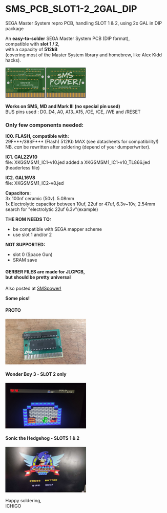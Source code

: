 # SMS_PCB_SLOT1-2_2GAL_DIP
SEGA Master System repro PCB, handling SLOT 1 &amp; 2, using 2x GAL in DIP package

An <strong>easy-to-solder</strong> SEGA Master System PCB (DIP format),<br>
compatible with <strong>slot 1 / 2</strong>,<br>
with a capacity of <strong>512kB</strong><br>
(covering most of the Master System library and homebrew, like Alex Kidd hacks).

<img src="https://github.com/ichigobankai/SMS_PCB_SLOT1-2_2GAL_DIP/blob/main/ichigo_sms2gal.jpg" width="50%" height="auto">

<strong>Works on SMS, MD and Mark III (no special pin used)</strong><br>
BUS pins used : D0..D4, A0, A13..A15, /OE, /CE, /WE and /RESET<br>

<h3>Only few components needed:</h3>

<strong>IC0. FLASH, compatible with:</strong><br>
29F***/39SF*** (Flash) 512Kb MAX (see datasheets for compatibility!)<br>
NB. *can* be rewritten after soldering (depend of your dumper/writer).

<strong>IC1. GAL22V10</strong><br>
file: XKGSMSM1_IC1-v10.jed
added a XKGSMSM1_IC1-v10_TL866.jed (headerless file)

<strong>IC2. GAL16V8</strong><br>
file: XKGSMSM1_IC2-v8.jed

<strong>Capacitors:</strong><br>
3x 100nf ceramic (50v). 5.08mm<br>
1x Electrolytic capacitor between 10uf, 22uf or 47uf, 6.3v~10v, 2.54mm<br>
search for "electrolytic 22uf 6.3v"(example)

<strong>THE ROM NEEDS TO:</strong><br>
* be compatible with SEGA mapper scheme<br>
* use slot 1 and/or 2

<strong>NOT SUPPORTED:</strong><br>
* slot 0 (Space Gun)<br>
* SRAM save

<h4>GERBER FILES are made for JLCPCB,<br>
but should be pretty universal</h4>

Also posted at <a href="https://www.smspower.org/forums/20390-PCBSMSCartridgeWithSlot12InDIPFormatEasyHandSoldering" target="_blank">SMSpower!</a>

<strong>Some pics!</strong>

<h4>PROTO</h4>
<img src="https://github.com/ichigobankai/SMS_PCB_SLOT1-2_2GAL_DIP/blob/main/proto.jpg" width="50%" height="auto">

<h4>Wonder Boy 3 - SLOT 2 only</h4>
<img src="https://github.com/ichigobankai/SMS_PCB_SLOT1-2_2GAL_DIP/blob/main/wb3_slot2.jpg" width="50%" height="auto">

<h4>Sonic the Hedgehog - SLOTS 1 & 2</h4>
<img src="https://github.com/ichigobankai/SMS_PCB_SLOT1-2_2GAL_DIP/blob/main/sonic_slot1-2.jpg" width="50%" height="auto">

Happy soldering,<br>
ICHIGO
